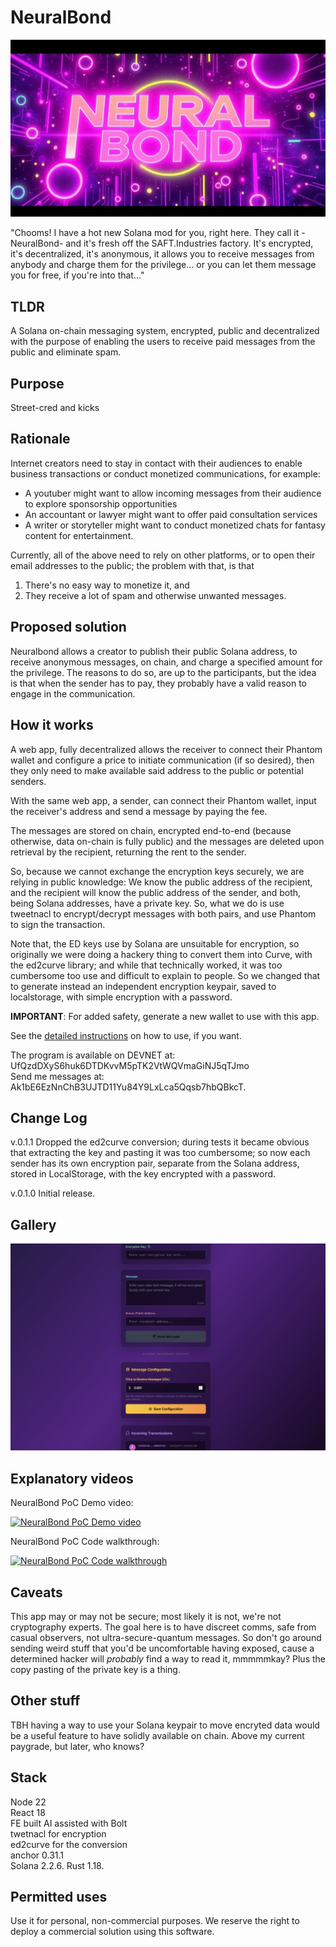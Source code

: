 # NeuralBond

![NeuralBond by SAFT.Industries](web-fe/public/title.jpg)

"Chooms! I have a hot new Solana mod for you, right here. They call it -NeuralBond- and it's fresh off the SAFT.Industries factory. It's encrypted, it's decentralized, it's anonymous, it allows you to receive messages from anybody and charge them for the privilege... or you can let them message you for free, if you're into that..."

## TLDR
A Solana on-chain messaging system, encrypted, public and decentralized with the purpose of enabling the users to receive paid messages from the public and eliminate spam.

## Purpose

Street-cred and kicks

## Rationale

Internet creators need to stay in contact with their audiences to enable business transactions or conduct monetized communications, for example:

- A youtuber might want to allow incoming messages from their audience to explore sponsorship opportunities
- An accountant or lawyer might want to offer paid consultation services
- A writer or storyteller might want to conduct monetized chats for fantasy content for entertainment.

Currently, all of the above need to rely on other platforms, or to open their email addresses to the public; the problem with that, is that

1. There's no easy way to monetize it, and
2. They receive a lot of spam and otherwise unwanted messages.

## Proposed solution

Neuralbond allows a creator to publish their public Solana address, to receive anonymous messages, on chain, and charge a specified amount for the privilege. The reasons to do so, are up to the participants, but the idea is that when the sender has to pay, they probably have a valid reason to engage in the communication.

## How it works

A web app, fully decentralized allows the receiver to connect their Phantom wallet and configure a price to initiate communication (if so desired), then they only need to make available said address to the public or potential senders.

With the same web app, a sender, can connect their Phantom wallet, input the receiver's address and send a message by paying the fee.

The messages are stored on chain, encrypted end-to-end (because otherwise, data on-chain is fully public) and the messages are deleted upon retrieval by the recipient, returning the rent to the sender.

So, because we cannot exchange the encryption keys securely, we are relying in public knowledge: We know the public address of the recipient, and the recipient will know the public address of the sender, and both, being Solana addresses, have a private key. So, what we do is use tweetnacl to encrypt/decrypt messages with both pairs, and use Phantom to sign the transaction.

Note that, the ED keys use by Solana are unsuitable for encryption, so originally we were doing a hackery thing to convert them into Curve, with the ed2curve library; and while that technically worked, it was too cumbersome too use and difficult to explain to people. So we changed that to generate instead an independent encryption keypair, saved to localstorage, with simple encryption with a password.

**IMPORTANT**: For added safety, generate a new wallet to use with this app. 

See the [detailed instructions](instructions.md) on how to use, if you want.   

The program is available on DEVNET at: UfQzdDXyS6huk6DTDKvvM5pTK2VtWQVmaGiNJ5qTJmo   
Send me messages at: Ak1bE6EzNnChB3UJTD11Yu84Y9LxLca5Qqsb7hbQBkcT.  

## Change Log

v.0.1.1 Dropped the ed2curve conversion; during tests it became obvious that extracting the key and pasting it was too cumbersome; so now each sender has its own encryption pair, separate from the Solana address, stored in LocalStorage, with the key encrypted with a password.  

v.0.1.0 Initial release. 

## Gallery

![NeuralBond by SAFT.Industries](web-fe/public/screenshot.jpg) 

## Explanatory videos

NeuralBond PoC Demo video:  

[![NeuralBond PoC Demo video](http://img.youtube.com/vi/aTaXX-0vNBI/0.jpg)](http://www.youtube.com/watch?v=aTaXX-0vNBI "NeuralBond PoC Demo video")   

NeuralBond PoC Code walkthrough:  

[![NeuralBond PoC Code walkthrough](http://img.youtube.com/vi/swqgKzWGsdI/0.jpg)](http://www.youtube.com/watch?v=swqgKzWGsdI "NeuralBond PoC Code walkthrough")   

## Caveats

This app may or may not be secure; most likely it is not, we're not cryptography experts. The goal here is to have discreet comms, safe from casual observers, not ultra-secure-quantum messages. So don't go around sending weird stuff that you'd be uncomfortable having exposed, cause a determined hacker will *probably* find a way to read it, mmmmmkay? Plus the copy pasting of the private key is a thing.

## Other stuff

TBH having a way to use your Solana keypair to move encryted data would be a useful feature to have solidly available on chain. Above my current paygrade, but later, who knows?

## Stack

Node 22  
React 18  
FE built AI assisted with Bolt  
twetnacl for encryption  
ed2curve for the conversion   
anchor 0.31.1   
Solana 2.2.6. 
Rust 1.18.  

## Permitted uses

Use it for personal, non-commercial purposes. We reserve the right to deploy a commercial solution using this software.



